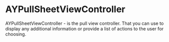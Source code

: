 # AYPullSheetViewController
AYPullSheetViewController - is the pull view controller. That you can use to display any additional information or provide a list of actions to the user for choosing.
